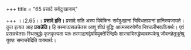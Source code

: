+++
title = "65 प्रसादे सर्वदुःखानाम्"

+++
।।2.65।। **प्रसादे इति।** प्रसादे सति अस्य विवेकिनः सर्वदुःखानां
त्रिविधतापानां हानिरुपजायते। कुत इत्यत आह **प्रसन्नेति।** हि
यस्मात्प्रसन्नचेतस आशु शीघ्रं बुद्धिः आत्मस्वरुपेणैव निश्चलीभवतीत्यर्थः।
एवं प्रसन्नचेतसः स्थिरबुद्धेः कृतकृत्यता यतः
तस्माद्रागद्वेषवियुक्तैरिन्द्रियैः शास्त्राविरुद्धेष्वावश्यकेषु
जीवनहेतुभूतेषु युक्तः समाचरेदिति वाक्यार्थः।  
